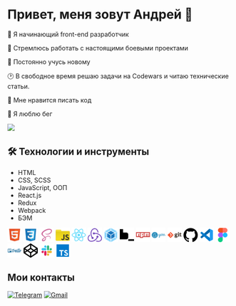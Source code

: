 # Привет, меня зовут Андрей 👋

🚀 Я начинающий front-end разработчик

:dart: Стремлюсь работать с настоящими боевыми проектами

:telescope: Постоянно учусь новому

:clock2: В свободное время решаю задачи на Codewars и читаю технические статьи.

💪 Мне нравится писать код

:running: Я люблю бег

[![](https://www.codewars.com/users/AndreyArkhip/badges/small)](https://www.codewars.com/users/AndreyArkhip)

## :hammer_and_wrench: Технологии и инструменты

- HTML
- CSS, SCSS
- JavaScript, ООП
- React.js
- Redux
- Webpack
- БЭМ

[![HTML](./images/html.png)](https://www.w3.org/html) [![CSS](./images/css.png)](https://www.w3schools.com/css/) [![SCSS](./images/scss.png)](https://sass-lang.com/) [![JS](./images/js.png)](https://developer.mozilla.org/en-US/docs/Web/JavaScript) [![React](./images/react.png)](https://reactjs.org/) [![Redux](./images/redux.png)](https://redux.js.org/) [![Webpack](./images/webpack.png)](https://webpack.js.org/) [![BEM](./images/bem.png)](https://ru.bem.info/) [![NPM](./images/npm.png)](https://www.npmjs.com/) [![Yarn](./images/yarn.png)](https://yarnpkg.com/) [![Git](./images/git.png)](https://git-scm.com/) [![GitHub](./images/github.png)](https://github.com/) [![VSCode](./images/vscode.png)](https://code.visualstudio.com/) [![Figma](./images/figma.png)](https://www.figma.com/) [![Trello](./images/trello.png)](https://trello.com) [![Codepen](./images/codepen.png)](https://codepen.io/) [![Slack](./images/slack.png)](https://slack.com/) [![TypeScript](./images/typescript.png)](https://www.typescriptlang.org/)

## Мои контакты

[![Telegram](https://img.shields.io/badge/Telegram-FFFFFF?style=plastic&logo=Telegram&logoColor=000000)](https://t.me/AndreyArkhipov11) [![Gmail](https://img.shields.io/badge/Gmail-FFFFFF?style=plastic&logo=Gmail&logoColor=FF0000)](mailto:arhipov0212@gmail.com)

